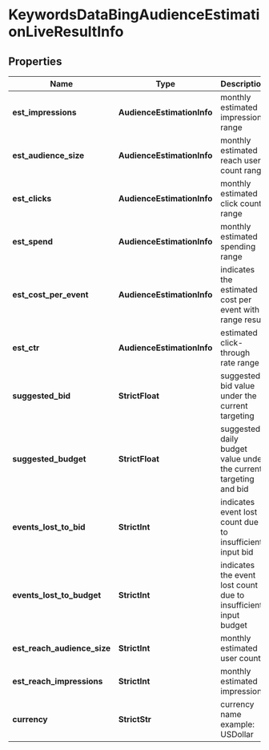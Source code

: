 # KeywordsDataBingAudienceEstimationLiveResultInfo


## Properties

| Name | Type | Description | Notes |
|------------ | ------------- | ------------- | -------------|
**est_impressions** | **AudienceEstimationInfo** | monthly estimated impressions range |[optional]|
**est_audience_size** | **AudienceEstimationInfo** | monthly estimated reach user count range |[optional]|
**est_clicks** | **AudienceEstimationInfo** | monthly estimated click count range |[optional]|
**est_spend** | **AudienceEstimationInfo** | monthly estimated spending range |[optional]|
**est_cost_per_event** | **AudienceEstimationInfo** | indicates the estimated cost per event with range result |[optional]|
**est_ctr** | **AudienceEstimationInfo** | estimated click-through rate range |[optional]|
**suggested_bid** | **StrictFloat** | suggested bid value under the current targeting |[optional]|
**suggested_budget** | **StrictFloat** | suggested daily budget value under the current targeting and bid |[optional]|
**events_lost_to_bid** | **StrictInt** | indicates event lost count due to insufficient input bid |[optional]|
**events_lost_to_budget** | **StrictInt** | indicates the event lost count due to insufficient input budget |[optional]|
**est_reach_audience_size** | **StrictInt** | monthly estimated user count |[optional]|
**est_reach_impressions** | **StrictInt** | monthly estimated impressions |[optional]|
**currency** | **StrictStr** | currency name<br>example: USDollar |[optional]|